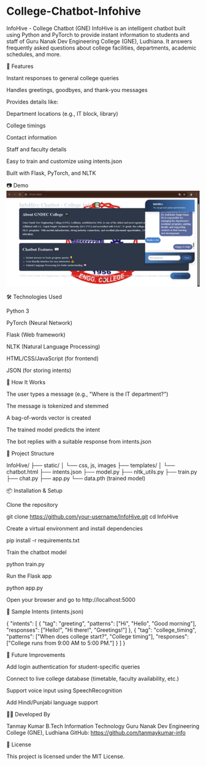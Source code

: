 # College-Chatbot-Infohive
InfoHive - College Chatbot (GNE)
InfoHive is an intelligent chatbot built using Python and PyTorch to provide instant information to students and staff of Guru Nanak Dev Engineering College (GNE), Ludhiana. It answers frequently asked questions about college facilities, departments, academic schedules, and more.

🚀 Features

Instant responses to general college queries

Handles greetings, goodbyes, and thank-you messages

Provides details like:

Department locations (e.g., IT block, library)

College timings

Contact information

Staff and faculty details

Easy to train and customize using intents.json

Built with Flask, PyTorch, and NLTK

📷 Demo
![Demo](Demo.png)



🛠️ Technologies Used

Python 3

PyTorch (Neural Network)

Flask (Web framework)

NLTK (Natural Language Processing)

HTML/CSS/JavaScript (for frontend)

JSON (for storing intents)

🧠 How It Works

The user types a message (e.g., "Where is the IT department?")

The message is tokenized and stemmed

A bag-of-words vector is created

The trained model predicts the intent

The bot replies with a suitable response from intents.json

📁 Project Structure

InfoHive/
├── static/
│ └── css, js, images
├── templates/
│ └── chatbot.html
├── intents.json
├── model.py
├── nltk_utils.py
├── train.py
├── chat.py
├── app.py
└── data.pth (trained model)

📦 Installation & Setup

Clone the repository

git clone https://github.com/your-username/InfoHive.git
cd InfoHive

Create a virtual environment and install dependencies

pip install -r requirements.txt

Train the chatbot model

python train.py

Run the Flask app

python app.py

Open your browser and go to http://localhost:5000

🧪 Sample Intents (intents.json)

{
"intents": [
{
"tag": "greeting",
"patterns": ["Hi", "Hello", "Good morning"],
"responses": ["Hello!", "Hi there!", "Greetings!"]
},
{
"tag": "college_timing",
"patterns": ["When does college start?", "College timing"],
"responses": ["College runs from 9:00 AM to 5:00 PM."]
}
]
}

📌 Future Improvements

Add login authentication for student-specific queries

Connect to live college database (timetable, faculty availability, etc.)

Support voice input using SpeechRecognition

Add Hindi/Punjabi language support

👨‍💻 Developed By

Tanmay Kumar
B.Tech Information Technology
Guru Nanak Dev Engineering College (GNE), Ludhiana
GitHub: https://github.com/tanmaykumar-info

📄 License

This project is licensed under the MIT License.
